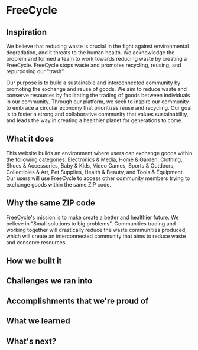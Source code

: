 # FreeCycle

## Inspiration
We believe that reducing waste is crucial in the fight against environmental degradation, and it threats to the human health. We acknowledge the problem and formed a team to work towards reducing waste by creating a FreeCycle. FreeCycle stops waste and promotes recycling, reusing, and repurposing our "trash".

Our purpose is to build a sustainable and interconnected community by promoting the exchange and reuse of goods. We aim to reduce waste and conserve resources by facilitating the trading of goods between individuals in our community. Through our platform, we seek to inspire our community to embrace a circular economy that prioritizes reuse and recycling. Our goal is to foster a strong and collaborative community that values sustainability, and leads the way in creating a healthier planet for generations to come.

## What it does
This website builds an environment where users can exchange goods within the following categories: Electronics & Media, Home & Garden, Clothing, Shoes & Accessories, Baby & Kids, Video Games, Sports & Outdoors, Collectibles & Art, Pet Supplies, Health & Beauty, and Tools & Equipment. Our users will use FreeCycle to access other community members trying to exchange goods within the same ZIP code.

## Why the same ZIP code
FreeCycle's mission is to make create a better and healthier future. We believe in "Small solutions to big problems". Communities trading and working together will drastically reduce the waste communities produced, which will create an interconnected community that aims to reduce waste and conserve resources.

## How we built it

## Challenges we ran into

## Accomplishments that we're proud of

## What we learned

## What's next?
